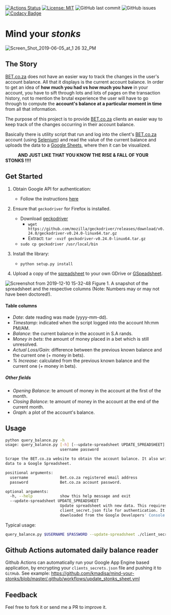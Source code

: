 [![Actions Status](https://github.com/{kmadisa}/{mind-your-stonks}/workflows/{update_stonks_sheet.yml}/badge.svg)](https://github.com/{kmadisa}/{mind-your-stonks}/actions)
[![License: MIT](https://img.shields.io/badge/License-MIT-yellow.svg)](https://opensource.org/licenses/MIT)
![GitHub last commit](https://img.shields.io/github/last-commit/kmadisa/mind-your-stonks.svg)
![GitHub issues](https://img.shields.io/github/issues/kmadisa/mind-your-stonks.svg)
[![Codacy Badge](https://api.codacy.com/project/badge/Grade/ce9da614c0034a3ca373513e119705e0)](https://www.codacy.com/manual/katleho.madisa47/mind-your-stonks?utm_source=github.com&amp;utm_medium=referral&amp;utm_content=kmadisa/mind-your-stonks&amp;utm_campaign=Badge_Grade)

# Mind your *stonks*


![Screen_Shot_2019-06-05_at_1 26 32_PM](https://user-images.githubusercontent.com/16665803/61865197-15e25e00-aed3-11e9-8541-4fff382916b7.jpg)

## The Story
[BET.co.za](https://bet.co.za) does not have an easier way to track the changes in the user's account balance. All that it displays is the current account balance. In order to get an idea of **how much you had vs how much you have** in your account, you have to sift through lots and lots of pages on the transaction history, not to mention the brutal experience the user will have to go through to compute the **account's balance at a particular moment in time** from all that information.

The purpose of this project is to provide [BET.co.za](https://bet.co.za) clients an easier way to keep track of the changes occurring in their account balance.

Basically there is utility script that run and log into the client's [BET.co.za](https://bet.co.za) account (using [Selenium](https://selenium-python.readthedocs.io/)) and read the value of the current balance and uploads the data to a [Google Sheets](https://docs.google.com/spreadsheets/u/0/), where then it can be visualized.


&nbsp;&nbsp;&nbsp;&nbsp;&nbsp;&nbsp;&nbsp;&nbsp;&nbsp; **AND JUST LIKE THAT YOU KNOW THE RISE & FALL OF YOUR STONKS !!!!**


## Get Started

1. Obtain Google API for authentication:
    *   Follow the instructions [here](https://gspread.readthedocs.io/en/latest/oauth2.html#oauth-credentials)

2. Ensure that `geckodriver` for Firefox is installed.
    *   Download [geckodriver](https://github.com/mozilla/geckodriver)
        *   ```wget https://github.com/mozilla/geckodriver/releases/download/v0.24.0/geckodriver-v0.24.0-linux64.tar.gz```
        *   Extract: ```tar -xvzf geckodriver-v0.24.0-linux64.tar.gz```
    *   `sudo cp geckodriver /usr/local/bin`

3. Install the library:
    *   `python setup.py install`

4. Upload a copy of the [spreadsheet](https://docs.google.com/spreadsheets/d/1k--fJt5qC191RMHH3D2MbhRhaIJb__WTEBjOL1rcksc/edit?usp=sharing) to your own GDrive or [GSpeadsheet](https://docs.google.com/spreadsheets).

![Screenshot from 2019-12-10 15-32-48](https://user-images.githubusercontent.com/16665803/70533841-8debb080-1b62-11ea-82a6-a4aa9e188ef3.png)
Figure 1. A snapshot of the spreadsheet and the respective columns (Note: Numbers may or may not have been doctored!).

#### Table columns
   * *Date*: date reading was made (yyyy-mm-dd).
   * *Timestamp*: indicated when the script logged into the account hh:mm PM/AM.
   * *Balance*: the current balance in the account in S.A rands.
   * *Money in bets*: the amount of money placed in a bet which is still unresolved.
   * *Actual Loss/Gain*: difference between the previous known balance and the current one
                         (+ money in bets).
   * *% Increase*: calculated from the previous known balance and the current one (+ money in bets).

##### Other fields
   * *Opening Balance*: te amount of money in the account at the first of the month.
   * *Closing Balance*: te amount of money in the account at the end of the current month.
   * *Graph*: a plot of the account's balance.

## Usage

```bash
python query_balance.py -h
usage: query_balance.py [-h] [--update-spreadsheet UPDATE_SPREADSHEET]
                        username password

Scrape the BET.co.za website to obtain the account balance. It also writes the
data to a Google Spreadsheet.

positional arguments:
  username              Bet.co.za registered email address
  password              Bet.co.za account password.

optional arguments:
  -h, --help            show this help message and exit
  --update-spreadsheet UPDATE_SPREADSHEET
                        Update spreadsheet with new data. This requires the
                        client_secret.json file for authentication. It is
                        downloaded from the Google Developers' Console.
```

Typical usage:
```bash
query_balance.py $USERNAME $PASSWORD --update-spreadsheet ./client_secrets.json
```

## Github Actions automated daily balance reader
Github Actions can automatically run your Google App Engine based application, by encrypting your `clients_secrets.json` file and pushing it to `GitHub`.
See example: https://github.com/kmadisa/mind-your-stonks/blob/master/.github/workflows/update_stonks_sheet.yml


## Feedback

Feel free to fork it or send me a PR to improve it.
